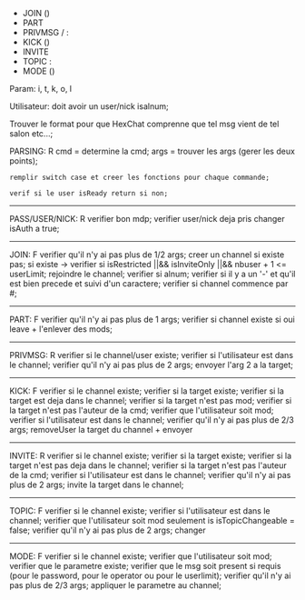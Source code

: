 - JOIN <channel> (<password>)
- PART <channel>
- PRIVMSG <nickname>/<channel> : <msg>
- KICK <channel> <nickname> (<reason>)
- INVITE <nickname> <channel>
- TOPIC <channel> : <msg>
- MODE <channel> <param> (<msg>)

Param: i, t, k, o, l

Utilisateur: doit avoir un user/nick isalnum;


Trouver le format pour que HexChat comprenne que tel msg vient de tel salon etc...;


PARSING: R  <!-- done -->
	cmd = determine la cmd;
	args = trouver les args (gerer les deux points);

	remplir switch case et creer les fonctions pour chaque commande;

	verif si le user isReady return si non;

__________________________________________

PASS/USER/NICK: R <!-- done -->
	verifier bon mdp;
	verifier user/nick deja pris
	changer isAuth a true;
__________________________________________

JOIN: F
	verifier qu'il n'y ai pas plus de 1/2 args;
	creer un channel si existe pas;
	si existe -> verifier si isRestricted ||&& isInviteOnly ||&& nbuser + 1 <= userLimit;
	rejoindre le channel;
	verifier si alnum;
	verifier si il y a un '-' et qu'il est bien precede et suivi d'un caractere;
	verifier si channel commence par #;
__________________________________________

PART: F <!-- done -->
	verifier qu'il n'y ai pas plus de 1 args;
	verifier si channel existe si oui leave + l'enlever des mods;
__________________________________________

PRIVMSG: R <!-- done -->
	verifier si le channel/user existe;
	verifier si l'utilisateur est dans le channel;
	verifier qu'il n'y ai pas plus de 2 args;
	envoyer l'arg 2 a la target;
__________________________________________

KICK: F
	verifier si le channel existe;
	verifier si la target existe;
	verifier si la target est deja dans le channel;
	verifier si la target n'est pas mod;
	verifier si la target n'est pas l'auteur de la cmd;
	verifier que l'utilisateur soit mod;
	verifier si l'utilisateur est dans le channel;
	verifier qu'il n'y ai pas plus de 2/3 args;
	removeUser la target du channel + envoyer
__________________________________________

INVITE: R <!-- done -->
	verifier si le channel existe;
	verifier si la target existe;
	verifier si la target n'est pas deja dans le channel;
	verifier si la target n'est pas l'auteur de la cmd;
	verifier si l'utilisateur est dans le channel;
	verifier qu'il n'y ai pas plus de 2 args;
	invite la target dans le channel;
__________________________________________

TOPIC: F <!-- done -->
	verifier si le channel existe;
	verifier si l'utilisateur est dans le channel;
	verifier que l'utilisateur soit mod seulement is isTopicChangeable = false;
	verifier qu'il n'y ai pas plus de 2 args;
	changer
__________________________________________

MODE: F
	verifier si le channel existe;
	verifier que l'utilisateur soit mod;
	verifier que le parametre existe;
	verifier que le msg soit present si requis (pour le password, pour le operator ou pour le userlimit);
	verifier qu'il n'y ai pas plus de 2/3 args;
	appliquer le parametre au channel;




